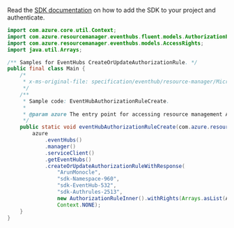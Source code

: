 Read the [SDK documentation](https://github.com/Azure/azure-sdk-for-java/blob/azure-resourcemanager_2.11.0/sdk/resourcemanager/azure-resourcemanager/README.md) on how to add the SDK to your project and authenticate.

```java
import com.azure.core.util.Context;
import com.azure.resourcemanager.eventhubs.fluent.models.AuthorizationRuleInner;
import com.azure.resourcemanager.eventhubs.models.AccessRights;
import java.util.Arrays;

/** Samples for EventHubs CreateOrUpdateAuthorizationRule. */
public final class Main {
    /*
     * x-ms-original-file: specification/eventhub/resource-manager/Microsoft.EventHub/stable/2021-11-01/examples/EventHubs/EHEventHubAuthorizationRuleCreate.json
     */
    /**
     * Sample code: EventHubAuthorizationRuleCreate.
     *
     * @param azure The entry point for accessing resource management APIs in Azure.
     */
    public static void eventHubAuthorizationRuleCreate(com.azure.resourcemanager.AzureResourceManager azure) {
        azure
            .eventHubs()
            .manager()
            .serviceClient()
            .getEventHubs()
            .createOrUpdateAuthorizationRuleWithResponse(
                "ArunMonocle",
                "sdk-Namespace-960",
                "sdk-EventHub-532",
                "sdk-Authrules-2513",
                new AuthorizationRuleInner().withRights(Arrays.asList(AccessRights.LISTEN, AccessRights.SEND)),
                Context.NONE);
    }
}
```
